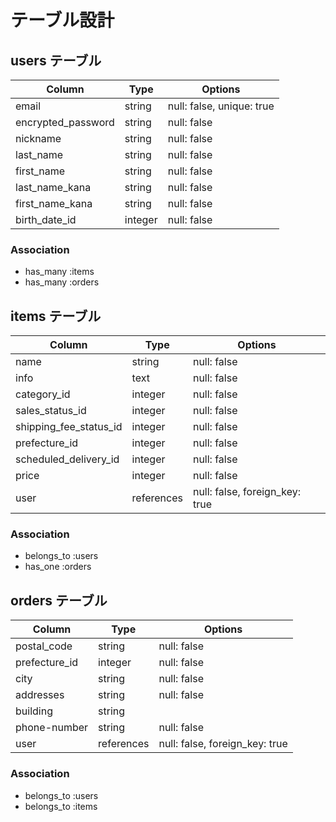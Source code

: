 # テーブル設計

## users テーブル

|Column|Type|Options|
|------|----|-------|
|email|string|null: false, unique: true|
|encrypted_password|string|null: false|
|nickname|string|null: false|
|last_name|string|null: false|
|first_name|string|null: false|
|last_name_kana|string|null: false|
|first_name_kana|string|null: false|
|birth_date_id|integer|null: false|

### Association

- has_many :items
- has_many :orders

## items テーブル

|Column|Type|Options|
|------|----|-------|
|name|string|null: false|
|info|text|null: false|
|category_id|integer|null: false|
|sales_status_id|integer|null: false|
|shipping_fee_status_id|integer|null: false|
|prefecture_id|integer|null: false|
|scheduled_delivery_id|integer|null: false|
|price|integer|null: false|
|user|references|null: false, foreign_key: true|

### Association

- belongs_to :users
- has_one :orders

## orders テーブル

|Column|Type|Options|
|------|----|-------|
|postal_code|string|null: false|
|prefecture_id|integer|null: false|
|city|string|null: false|
|addresses|string|null: false|
|building|string|
|phone-number|string|null: false|
|user|references|null: false, foreign_key: true|

### Association

- belongs_to :users
- belongs_to :items
